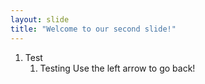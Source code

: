 ```yaml
---
layout: slide
title: "Welcome to our second slide!"
---
```

1. Test
    1. Testing
Use the left arrow to go back!
